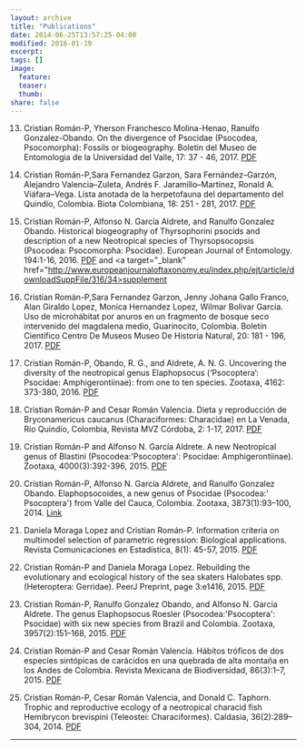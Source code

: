 ```yaml
---
layout: archive
title: "Publications"
date: 2014-06-25T13:57:25-04:00
modified: 2016-01-19
excerpt:
tags: []
image:
  feature:
  teaser:
  thumb:
share: false
---
```



13. Cristian Román-P, Yherson Franchesco Molina-Henao, Ranulfo Gonzalez-Obando. On the divergence of Psocidae (Psocodea, Psocomorpha): Fossils or biogeography. Boletin del Museo de Entomologia de la Universidad del Valle, 17: 37 - 46, 2017. <a target="_blank" href="http://entomologia.univalle.edu.co/boletin/5Roman-Palacios.pdf">PDF</a>

12. Cristian Román-P,Sara Fernandez Garzon, Sara Fernández–Garzón, Alejandro Valencia–Zuleta, Andrés F. Jaramillo–Martínez, Ronald A. Viáfara–Vega. Lista anotada de la herpetofauna del departamento del Quindío, Colombia. Biota Colombiana, 18: 251 - 281, 2017. <a target="_blank" href="http://repository.humboldt.org.co/bitstream/handle/20.500.11761/33643/16%20Rom%C3%A1n-Palacios%20et%20al.%202017.pdf?sequence=4&isAllowed=y">PDF</a>

11. Cristian Román-P, Alfonso N. García Aldrete, and Ranulfo Gonzalez Obando. Historical biogeography of Thyrsophorini psocids and description of a new Neotropical species of Thyrsopsocopsis (Psocodea: Psocomorpha: Psocidae). European Journal of Entomology. 194:1-16, 2016.  <a target="_blank" href="http://www.europeanjournaloftaxonomy.eu/index.php/ejt/article/view/316/631">PDF</a> and <a target="_blank" href="http://www.europeanjournaloftaxonomy.eu/index.php/ejt/article/downloadSuppFile/316/34>supplement</a>


10. Cristian Román-P,Sara Fernandez Garzon, Jenny Johana Gallo Franco, Alan Giraldo Lopez, Monica Hernandez Lopez, Wilmar Bolivar Garcia. Uso de microhábitat por anuros en un fragmento de bosque seco intervenido del magdalena medio, Guarinocito, Colombia. Boletín Científico Centro De Museos Museo De Historia Natural, 20: 181 - 196, 2017. <a target="_blank" href="http://www.scielo.org.co/pdf/bccm/v20n2/v20n2a14.pdf">PDF</a> 

9. Cristian Román-P, Obando, R. G., and  Aldrete, A. N. G. Uncovering the diversity of the neotropical genus Elaphopsocus (‘Psocoptera’: Psocidae: Amphigerontiinae): from one to ten species. Zootaxa, 4162: 373-380, 2016. <a target="_blank" href="https://www.biotaxa.org/Zootaxa/article/view/zootaxa.4162.2.11/22707">PDF</a>

8. Cristian Román-P and Cesar Román Valencia. Dieta y reproducción de Bryconamericus caucanus (Characiformes: Characidae) en La Venada, Río Quindío, Colombia, Revista MVZ Córdoba, 2: 1-17, 2017.  <a target="_blank" href="http://pcservicio.unicordoba.edu.co/index.php/revistamvz/article/view/1134/pdf">PDF</a>
 
7. Cristian Román-P and Alfonso N. García Aldrete. A new Neotropical genus of Blastini (Psocodea:'Psocoptera': Psocidae: Amphigerontiinae). Zootaxa, 4000(3):392-396, 2015.  <a target="_blank" href="http://mapress.com/zootaxa/2015/f/zt04000p396.pdf">PDF</a>

6. Cristian Román-P, Alfonso N. García Aldrete, and Ranulfo Gonzalez Obando. Elaphopsocoides, a new genus of Psocidae (Psocodea:' Psocoptera') from Valle del Cauca, Colombia. Zootaxa, 3873(1):93–100, 2014.  <a target="_blank" href="https://biotaxa.org/Zootaxa/article/view/zootaxa.3873.1.8/0">Link</a>

5. Daniela Moraga Lopez and Cristian Román-P. Information criteria on multimodel selection of parametric regression: Biological applications. Revista Comunicaciones en Estadística, 8(1): 45-57, 2015.  <a target="_blank" href="http://revistas.usta.edu.co/index.php/estadistica/article/view/1487/2197">PDF</a>

4. Cristian Román-P and Daniela Moraga Lopez. Rebuilding the evolutionary and ecological history of the sea skaters Halobates spp. (Heteroptera: Gerridae). PeerJ Preprint, page 3:e1416, 2015.  <a target="_blank" href="https://peerj.com/preprints/1164.pdf">PDF</a>

3. Cristian Román-P, Ranulfo Gonzalez Obando, and Alfonso N. Garcia Aldrete. The genus Elaphopsocus Roesler (Psocodea:'Psocoptera': Psocidae) with six new species from Brazil and Colombia. Zootaxa, 3957(2):151–168, 2015.  <a target="_blank" href="https://biotaxa.org/Zootaxa/article/view/zootaxa.3957.2.1/13398">PDF</a>

2. Cristian Román-P and Cesar Román Valencia. Hábitos tróficos de dos especies sintópicas de carácidos en una quebrada de alta montaña en los Andes de Colombia. Revista Mexicana de Biodiversidad, 86(3):1–7, 2015.  <a target="_blank" href="http://www.sciencedirect.com/science/article/pii/S1870345315000755">PDF</a>

1. Cristian Román-P, Cesar Román Valencia, and Donald C. Taphorn. Trophic and reproductive ecology of a neotropical characid fish Hemibrycon brevispini (Teleostei: Characiformes). Caldasia, 36(2):289–304, 2014.  <a target="_blank" href="https://revistas.unal.edu.co/index.php/cal/article/view/47487/49511">PDF</a>

---
